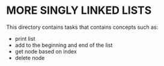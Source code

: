 # MORE SINGLY LINKED LISTS

This directory contains tasks that contains concepts such as:
- print list
- add to the beginning and end of the list
- get node based on index
- delete node
